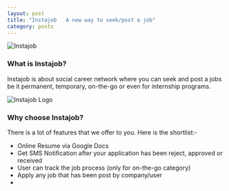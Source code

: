 ```yaml
---
layout: post
title: "Instajob   A new way to seek/post a job"
category: posts
---
```


![Instajob](http://amirolahmad.github.io/images/instajob.png)

### What is Instajob?

Instajob is about social career network where you can seek and post a jobs be it permanent, temporary, on-the-go or even for internship programs.

![Instajob Logo](http://amirolahmad.github.io/images/Icon-180.png)

### Why choose Instajob?

There is a lot of features that we offer to you. Here is the shortlist:-

* Online Resume via Google Docs
* Get SMS Notification after your application has been reject, approved or received
* User can track the job process (only for on-the-go category)
* Apply any job that has been post by company/user
* 